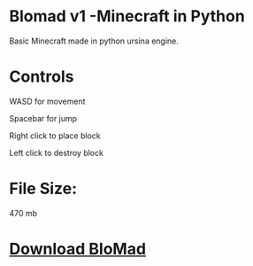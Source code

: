 # Blomad v1 -Minecraft in Python

Basic Minecraft made in python ursina engine.

# Controls

WASD for movement

Spacebar for jump

Right click to place block

Left click to destroy block

# File Size:

470 mb

# [Download BloMad](https://kavinjindal.itch.io/blomad-v1)

